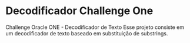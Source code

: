 # Decodificador Challenge One
Challenge Oracle ONE - Decodificador de Texto
Esse projeto consiste em um decodificador de texto baseado em substituição de substrings.

